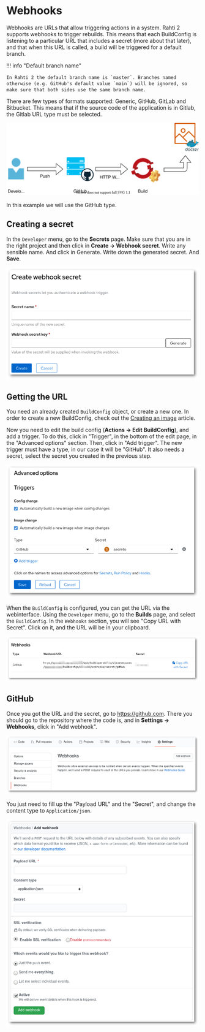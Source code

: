 # Webhooks

Webhooks are URLs that allow triggering actions in a system. Rahti 2 supports webhooks to trigger rebuilds. This means that each BuildConfig is listening to a particular URL that includes a secret (more about that later), and that when this URL is called, a build will be triggered for a default branch.

!!! info "Default branch name"

    In Rahti 2 the default branch name is `master`. Branches named otherwise (e.g. GitHub's default value `main`) will be ignored, so make sure that both sides use the same branch name.

There are few types of formats supported: Generic, GitHub, GitLab and Bitbucket. This means that if the source code of the application is in Gitlab, the Gitlab URL type must be selected.

![Triggers](../img/trigger.drawio.svg)

In this example we will use the GitHub type.

## Creating a secret

In the `Developer` menu, go to the **Secrets** page. Make sure that you are in the right project and then click in **Create -> Webhook secret**. Write any sensible name. And click in Generate. Write down the generated secret. And **Save**.

![CreateWebhookSecret](../img/CreateWebhookSecret.png)

## Getting the URL

You need an already created `BuildConfig` object, or create a new one. In order to create a new BuildConfig, check out the [Creating an image](../rahti2/images/creating.md) article.

Now you need to edit the build config (**Actions -> Edit BuildConfig**), and add a trigger. To do this, click in "Trigger", in the bottom of the edit page, in the "Advanced options" section. Then, click in "Add trigger". The new trigger must have a type, in our case it will be "GitHub". It also needs a secret, select the secret you created in the previous step.

![Edit BuildConfig](../img/editBuildConfig.png)

When the `BuildConfig` is configured, you can get the URL via the webinterface. Using the `Developer` menu, go to the **Builds** page, and select the `BuildConfig`. In the `Webhooks` section, you will see "Copy URL with Secret". Click on it, and the URL will be in your clipboard.

![Copy URL with Secret](../img/webhooks.png)

## GitHub

Once you got the URL and the secret, go to <https://github.com>. There you should go to the repository where the code is, and in **Settings -> Webhooks**, click in "Add webhook".

![GitHub Webhooks](../img/GitHubWebhook.png)

You just need to fill up the "Payload URL" and the "Secret", and change the content type to `Application/json`.

![Add webhook](../img/Addwebhook.png)
